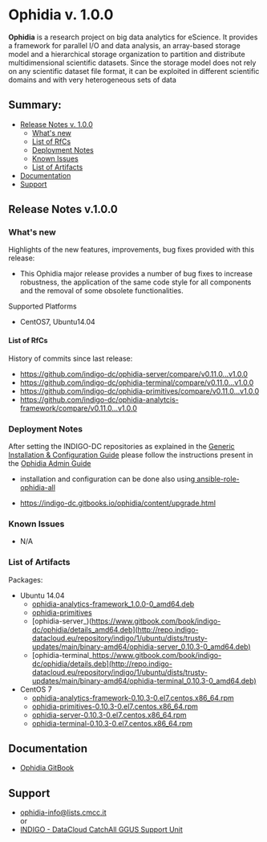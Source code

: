 # Ophidia v. 1.0.0

**Ophidia** is a research project on big data analytics for
eScience. It provides a framework for parallel I/O and data analysis, an array-based 
storage model and a hierarchical storage organization to partition and distribute 
multidimensional scientific datasets. Since the storage model does not rely on any 
scientific dataset file format, it can be exploited in different scientific domains and with very heterogeneous sets of data

## Summary:
* [Release Notes v. 1.0.0](#id1)
  * [What's new](#id2)
  * [List of RfCs](#id3)
  * [Deployment Notes](#id4)
  * [Known Issues](#id5)
  * [List of Artifacts](#id7)
* [Documentation](#id6)
* [Support](#id8)


<a id="id1"></a>
## Release Notes v.1.0.0

<a id="id2"></a>
### What's new

Highlights of the new features, improvements, bug fixes provided with this release:
* This Ophidia major release provides a number of bug fixes to increase robustness, the application 
of the same code style for all components and the removal of some obsolete functionalities.

Supported Platforms
* CentOS7, Ubuntu14.04

<a id="id3"></a>
#### List of RfCs 

History of commits since last release:
* https://github.com/indigo-dc/ophidia-server/compare/v0.11.0...v1.0.0
* https://github.com/indigo-dc/ophidia-terminal/compare/v0.11.0...v1.0.0
* https://github.com/indigo-dc/ophidia-primitives/compare/v0.11.0...v1.0.0
* https://github.com/indigo-dc/ophidia-analytcis-framework/compare/v0.11.0...v1.0.0

<a id="id4"></a>
### Deployment Notes

After setting the INDIGO-DC repositories as explained in the [Generic
Installation & Configuration Guide](../generic_installation_and_configuration_guide_1.md)
please follow the instructions present in the [Ophidia Admin Guide]( http://ophidia.cmcc.it/documentation/admin/index.html)


* installation and configuration can be done also using[ ansible-role-ophidia-all](
https://github.com/indigo-dc/ansible-role-ophidia-all)

* https://indigo-dc.gitbooks.io/ophidia/content/upgrade.html

<a id="id5"></a>
### Known Issues

* N/A


<a id="id7"></a>
### List of Artifacts

Packages:
* Ubuntu 14.04
  * [ophidia-analytics-framework_1.0.0-0_amd64.deb](http://repo.indigo-datacloud.eu/repository/indigo/1/ubuntu/dists/trusty-updates/main/binary-amd64/ophidia-analytics-framework_0.10.3-0_amd64.deb)
  * [ophidia-primitives](http://repo.indigo-datacloud.eu/repository/indigo/1/ubuntu/dists/trusty-updates/main/binary-amd64/ophidia-primitives_0.10.3-0_amd64.deb)
  * [ophidia-server_)(https://www.gitbook.com/book/indigo-dc/ophidia/details_amd64.deb](http://repo.indigo-datacloud.eu/repository/indigo/1/ubuntu/dists/trusty-updates/main/binary-amd64/ophidia-server_0.10.3-0_amd64.deb)
  * [ophidia-terminal_https://www.gitbook.com/book/indigo-dc/ophidia/details.deb](http://repo.indigo-datacloud.eu/repository/indigo/1/ubuntu/dists/trusty-updates/main/binary-amd64/ophidia-terminal_0.10.3-0_amd64.deb)
* CentOS 7 
  * [ophidia-analytics-framework-0.10.3-0.el7.centos.x86_64.rpm](http://repo.indigo-datacloud.eu/repository/indigo/1/centos7/x86_64/updates/ophidia-analytics-framework-0.10.3-0.el7.centos.x86_64.rpm)
  * [ophidia-primitives-0.10.3-0.el7.centos.x86_64.rpm](http://repo.indigo-datacloud.eu/repository/indigo/1/centos7/x86_64/updates/ophidia-primitives-0.10.3-0.el7.centos.x86_64.rpm)
  * [ophidia-server-0.10.3-0.el7.centos.x86_64.rpm](http://repo.indigo-datacloud.eu/repository/indigo/1/centos7/x86_64/updates/ophidia-server-0.10.3-0.el7.centos.x86_64.rpm)
  * [ophidia-terminal-0.10.3-0.el7.centos.x86_64.rpm](http://repo.indigo-datacloud.eu/repository/indigo/1/centos7/x86_64/updates/ophidia-terminal-0.10.3-0.el7.centos.x86_64.rpm)

<a id="id6"></a>
## Documentation

* [Ophidia GitBook](https://www.gitbook.com/book/indigo-dc/ophidia/details)

<a id="id8"></a>
## Support
* [ophidia-info@lists.cmcc.it](ophidia-info@lists.cmcc.it)<br>
or
* [INDIGO - DataCloud CatchAll GGUS Support Unit](https://wiki.egi.eu/wiki/GGUS:INDIGO_DataCloud_Catch-all_FAQ)

